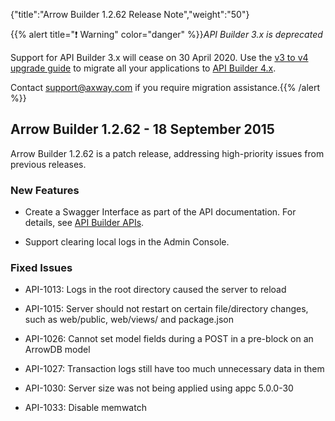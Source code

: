 {"title":"Arrow Builder 1.2.62 Release Note","weight":"50"}

{{% alert title="❗️ Warning" color="danger" %}}*API Builder 3.x is deprecated*

Support for API Builder 3.x will cease on 30 April 2020. Use the [v3 to v4 upgrade guide](https://docs.axway.com/bundle/API_Builder_4x_allOS_en/page/api_builder_v3_to_v4_upgrade_guide.html) to migrate all your applications to [API Builder 4.x](https://docs.axway.com/bundle/API_Builder_4x_allOS_en/page/api_builder_getting_started_guide.html).

Contact [support@axway.com](mailto:support@axway.com) if you require migration assistance.{{% /alert %}}

## Arrow Builder 1.2.62 - 18 September 2015

Arrow Builder 1.2.62 is a patch release, addressing high-priority issues from previous releases.

### New Features

* Create a Swagger Interface as part of the API documentation. For details, see [API Builder APIs](/docs/appc/Axway_API_Builder/API_Builder/API_Builder_Developer_Guide/API_Builder_APIs/).

* Support clearing local logs in the Admin Console.

### Fixed Issues

* API-1013: Logs in the root directory caused the server to reload

* API-1015: Server should not restart on certain file/directory changes, such as web/public, web/views/ and package.json

* API-1026: Cannot set model fields during a POST in a pre-block on an ArrowDB model

* API-1027: Transaction logs still have too much unnecessary data in them

* API-1030: Server size was not being applied using appc 5.0.0-30

* API-1033: Disable memwatch

